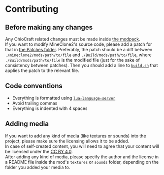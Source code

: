 # Contributing

## Before making any changes

Any OhioCraft related changes must be made inside [the modpack](./Mods). <br>
If you want to modify MineClone2's source code, please add a patch for that in [the Patches folder](./Patches). Preferably, the patch should be a diff between `./mineclone2/mods/path/to/file` and `./Build/mods/path/to/file`, where `./Build/mods/path/to/file` is the modified file (just for the sake of consistency between patches). Then you should add a line to [`build.sh`](./build.sh) that applies the patch to the relevant file.

## Code conventions

- Everything is formatted using [`lua-language-server`](https://github.com/LuaLS/lua-language-server)
- Avoid trailing commas
- Everything is indented with 4 spaces

## Adding media

If you want to add any kind of media (like textures or sounds) into the project, please make sure the licensing allows it to be added. <br>
In case of self-created content, you will need to agree that your content will be licensed under the [CC BY 4.0](https://creativecommons.org/licenses/by/4.0/). <br>
After adding any kind of media, please specify the author and the license in a README file inside the mod's `textures` or `sounds` folder, depending on the folder you added your media to.
